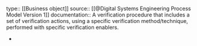 type:: [[Business object]]
source:: [[@Digital Systems Engineering Process Model Version 1]]
documentation:: A verification procedure that includes a set of verification actions, using a specific verification method/technique, performed with specific verification enablers.

-